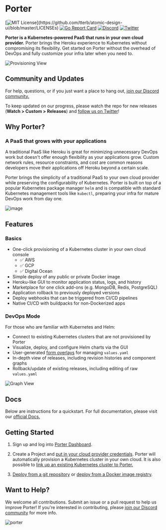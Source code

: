 # Porter

[![MIT License](https://img.shields.io/apm/l/atomic-design-ui.svg?)](https://github.com/tterb/atomic-design-ui/blob/master/LICENSEs) [![Go Report Card](https://goreportcard.com/badge/gojp/goreportcard)](https://goreportcard.com/report/github.com/porter-dev/porter) [![Discord](https://img.shields.io/discord/542888846271184896?color=7389D8&label=community&logo=discord&logoColor=ffffff)](https://discord.gg/MhYNuWwqum)
[![Twitter](https://img.shields.io/twitter/url/https/twitter.com/cloudposse.svg?style=social&label=Follow)](https://twitter.com/getporterdev)

**Porter is a Kubernetes-powered PaaS that runs in your own cloud provider.** Porter brings the Heroku experience to Kubernetes without compromising its flexibility. Get started on Porter without the overhead of DevOps and fully customize your infra later when you need to.

![Provisioning View](https://user-images.githubusercontent.com/22849518/104234811-fe2dcb00-5421-11eb-9ce3-c0ebefc37476.png)

## Community and Updates

For help, questions, or if you just want a place to hang out, [join our Discord community.](https://discord.gg/MhYNuWwqum)

To keep updated on our progress, please watch the repo for new releases (**Watch > Custom > Releases**) and [follow us on Twitter](https://twitter.com/getporterdev)!

## Why Porter?

### A PaaS that grows with your applications

A traditional PaaS like Heroku is great for minimizing unnecessary DevOps work but doesn't offer enough flexibility as your applications grow. Custom network rules, resource constraints, and cost are common reasons developers move their applications off Heroku beyond a certain scale.

Porter brings the simplicity of a traditional PaaS to your own cloud provider while preserving the configurability of Kubernetes. Porter is built on top of a popular Kubernetes package manager `helm` and is compatible with standard Kubernetes management tools like `kubectl`, preparing your infra for mature DevOps work from day one.

![image](https://user-images.githubusercontent.com/65516095/103713478-71e75800-4f8a-11eb-915f-adee9d4f5bf7.png)

## Features

### Basics

- One-click provisioning of a Kubernetes cluster in your own cloud console
  - ✅ AWS
  - ✅ GCP
  - ✅ Digital Ocean
- Simple deploy of any public or private Docker image
- Heroku-like GUI to monitor application status, logs, and history
- Marketplace for one click add-ons (e.g. MongoDB, Redis, PostgreSQL)
- Application rollback to previously deployed versions
- Deploy webhooks that can be triggered from CI/CD pipelines
- Native CI/CD with buildpacks for non-Dockerized apps

### DevOps Mode

For those who are familiar with Kubernetes and Helm:

- Connect to existing Kubernetes clusters that are not provisioned by Porter
- Visualize, deploy, and configure Helm charts via the GUI
- User-generated [form overlays](https://docs.getporter.dev/docs/porter-templates) for managing `values.yaml`
- In-depth view of releases, including revision histories and component graphs
- Rollback/update of existing releases, including editing of raw `values.yaml`

![Graph View](https://user-images.githubusercontent.com/22849518/101073320-43322800-356d-11eb-9b69-a68bd951992e.png)

## Docs

Below are instructions for a quickstart. For full documentation, please visit our [official Docs.](https://docs.getporter.dev)

## Getting Started

1. Sign up and log into [Porter Dashboard](https://dashboard.getporter.dev).

2. Create a Project and [put in your cloud provider credentials](https://docs.getporter.dev/docs/getting-started-with-porter-on-aws). Porter will automatically provision a Kubernetes cluster in your own cloud. It is also possible to [link up an existing Kubernetes cluster to Porter.](https://docs.getporter.dev/docs/cli-documentation#connecting-to-an-existing-cluster)

3. [Deploy from a git repository](https://docs.getporter.dev/docs/applications) or [deploy from a Docker image registry](https://docs.getporter.dev/docs/cli-documentation#porter-docker-configure).

## Want to Help?

We welcome all contributions. Submit an issue or a pull request to help us improve Porter! If you're interested in contributing, please [join our Discord community](https://discord.gg/MhYNuWwqum) for more info.

![porter](https://user-images.githubusercontent.com/65516095/103712859-def9ee00-4f88-11eb-804c-4b775d697ec4.jpeg)
